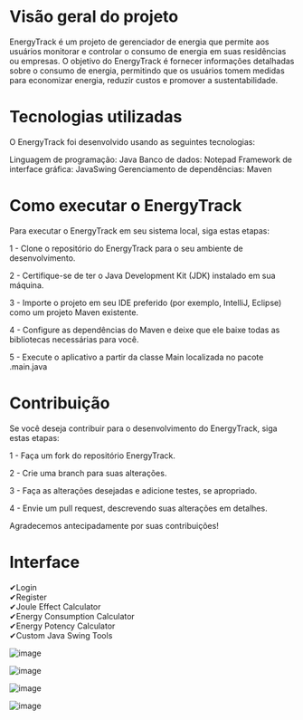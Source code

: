 <h1>Visão geral do projeto</h1>
EnergyTrack é um projeto de gerenciador de energia que permite aos usuários monitorar e controlar o consumo de energia em suas residências ou empresas. O objetivo do EnergyTrack é fornecer informações detalhadas sobre o consumo de energia, permitindo que os usuários tomem medidas para economizar energia, reduzir custos e promover a sustentabilidade.

<h1>Tecnologias utilizadas</h1>
O EnergyTrack foi desenvolvido usando as seguintes tecnologias:

Linguagem de programação: Java
Banco de dados: Notepad
Framework de interface gráfica: JavaSwing
Gerenciamento de dependências: Maven

<h1>Como executar o EnergyTrack</h1>
Para executar o EnergyTrack em seu sistema local, siga estas etapas:

1 - Clone o repositório do EnergyTrack para o seu ambiente de desenvolvimento.

2 - Certifique-se de ter o Java Development Kit (JDK) instalado em sua máquina.

3 - Importe o projeto em seu IDE preferido (por exemplo, IntelliJ, Eclipse) como um projeto Maven existente.

4 - Configure as dependências do Maven e deixe que ele baixe todas as bibliotecas necessárias para você.

5 - Execute o aplicativo a partir da classe Main localizada no pacote .main.java

<h1>Contribuição</h1>
Se você deseja contribuir para o desenvolvimento do EnergyTrack, siga estas etapas:

1 - Faça um fork do repositório EnergyTrack.

2 - Crie uma branch para suas alterações.

3 - Faça as alterações desejadas e adicione testes, se apropriado.

4 - Envie um pull request, descrevendo suas alterações em detalhes.

Agradecemos antecipadamente por suas contribuições!

<h1>Interface</h1>

✔Login <br>
✔Register <br>
✔Joule Effect Calculator <br>
✔Energy Consumption Calculator <br>
✔Energy Potency Calculator <br>
✔Custom Java Swing Tools <br>

![image](https://github.com/thalitaasuzy/Gerenciador-de-energia/assets/112733274/7bca991f-cec1-43c9-ad3d-e101859c6f4d)

![image](https://github.com/thalitaasuzy/Gerenciador-de-energia/assets/112733274/67f34b34-9298-49c5-9692-f0002168fbed)

![image](https://github.com/thalitaasuzy/Gerenciador-de-energia/assets/112733274/310a733c-4fd7-4c4a-a5e3-0bb16b007209)

![image](https://github.com/thalitaasuzy/Gerenciador-de-energia/assets/112733274/11f4d270-0f85-4651-917a-0d826b6f42ef)


